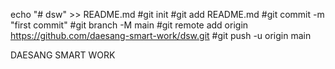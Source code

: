 echo "# dsw" >> README.md
#git init
#git add README.md
#git commit -m "first commit"
#git branch -M main
#git remote add origin https://github.com/daesang-smart-work/dsw.git
#git push -u origin main

DAESANG SMART WORK

